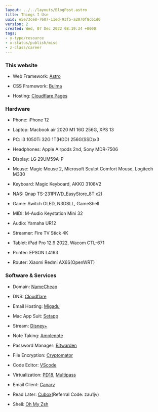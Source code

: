 ```yaml
---
layout: ../../layouts/BlogPost.astro
title: Things I Use
uuid: e5e73ce8-7607-11ed-93f5-a2070f8c61d0
version: 2
created: Wed, 07 Dec 2022 08:19:34 +0000
tags:
- y-type/resource
- x-status/publish/misc
- z-class/career
---
```


### **This website**

- Web Framework: [Astro](https://astro.build/) 

- CSS Framework: [Bulma](https://bulma.io/) 

- Hosting: [Cloudflare Pages](https://pages.cloudflare.com/) 

### **Hardware**

- Phone: iPhone 12

- Laptop: Macbook air 2020 M1 16G 256G, XPS 13

- PC: i3 1050Ti 32G 1T(HDD) 256G(SSD)x3

- Headphones: Apple Airpods 2nd, Sony MDR-7506

- Display: LG 29UM59A-P

- Mouse: Magic Mouse 2, Microsoft Sculpt Comfort Mouse, Logitech M330

- Keyboard: Magic Keyboard, AKKO 3108V2

- NAS: Qnap TS-231P(WD_EasyStore_8T x2)

- Game: Switch OLED, N3DSLL, GameShell

- MIDI: M-Audio Keystation Mini 32

- Audio: Yamaha UR12

- Streamer: Fire TV Stick 4K

- Tablet: iPad Pro 12.9 2022, Wacom CTL-671

- Printer: EPSON L4163

- Router: Xiaomi Redmi AX6S(OpenWRT)

### **Software & Services**

- Domain: [NameCheap](https://www.namecheap.com/) 

- DNS: [Cloudflare](https://www.cloudfalre.com/) 

- Email Hosting: [Migadu](https://www.migadu.com/) 

- Mac App Suit: [Setapp](https://setapp.com/) 

- Stream: [Disney+](https://www.disneyplus.com/) 

- Note Taking: [Amplenote](https://www.amplenote.com/signup?ref=F8KL4CGFV) 

- Password Manager: [Bitwarden](https://bitwarden.com/) 

- File Encryption: [Cryptomator](https://cryptomator.org/) 

- Code Editor: [VScode](https://code.visualstudio.com/) 

- Virtualization: [PD18](https://www.parallels.com/), [Multipass](https://multipass.run/) 

- Email Client: [Canary](https://canarymail.io/) 

- Read Later: [Cubox](https://cubox.pro/)(Referral Code: zau1jv)

- Shell: [Oh My Zsh](https://ohmyz.sh/) 